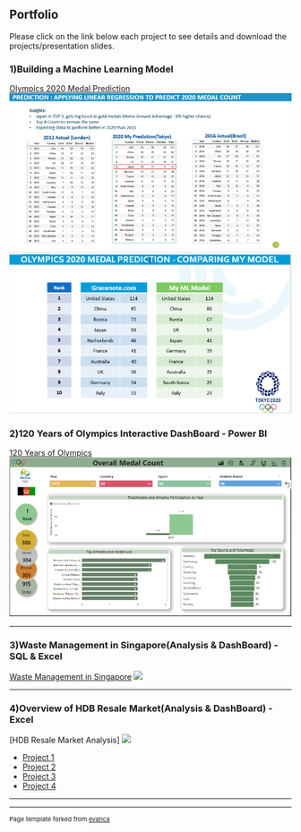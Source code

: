 ## Portfolio
Please click on the link below each project to see details and download the projects/presentation slides.


### 1)Building a Machine Learning Model

[Olympics 2020 Medal Prediction](/pdf/Olympics%202020%20Medal%20Prediction-PDF)
<img src="images/olympics2020prediction.PNG?raw=true"/>
<img src="images/Olympics%202020%20Medal%20Prediction.PNG?raw=true"/>

### 2)120 Years of Olympics Interactive DashBoard - Power BI

[120 Years of Olympics](/pdf/Olympics%202020%20Medal%20Prediction-PDF)
<img src="images/Olympics%20Dashboard.PNG?raw=true"/>

---
### 3)Waste Management in Singapore(Analysis & DashBoard) - SQL & Excel

[Waste Management in Singapore](/pdf/Singapore%20Waste%20Management-pdf.pdf)
<img src="WasteManagement-Interactive%20Dashboard.PNG?raw=true"/>

---
### 4)Overview of HDB Resale Market(Analysis & DashBoard) -  Excel

[HDB Resale Market Analysis]
<img src="HDB%20Resale%20Market%20Overview-Interactive%20DashBoard.PNG?raw=true"/>





- [Project 1](http://example.com/)
- [Project 2](http://example.com/)
- [Project 3](http://example.com/)
- [Project 4](http://example.com/)


---




---
<p style="font-size:11px">Page template forked from <a href="https://github.com/evanca/quick-portfolio">evanca</a></p>
<!-- Remove above link if you don't want to attibute -->
